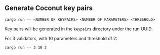 ## Generate Coconut key pairs

```
cargo run -- <NUMBER OF KEYPAIRS> <NUMBER OF PARAMETERS> <THRESHOLD>
```

Key pairs will be generated in the `keypairs` directory under the run UUID.

For 3 validators, with 10 parameters and threshold of 2:

```
cargo run -- 3 10 2
```
